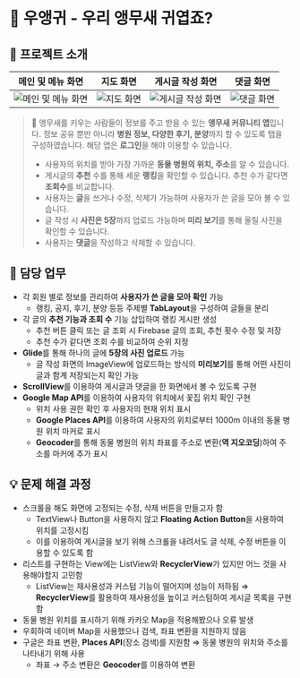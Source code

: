 # 🦜 우앵귀 - 우리 앵무새 귀엽죠?

## 📖 프로젝트 소개
| 메인 및 메뉴 화면 | 지도 화면 | 게시글 작성 화면 | 댓글 화면 |
|--|--|--|--|
| ![메인 및 메뉴 화면](https://file.notion.so/f/s/c94062a2-5a38-469a-8206-21e4e68bb91e/Untitled.png?id=c47bcecc-384f-485e-8d76-9952594396a9&table=block&spaceId=4fee607c-9fab-47df-96d0-8ba12808c88d&expirationTimestamp=1687421112790&signature=g38hyUSPFb8gRTGEow2DQl2IkLmbBvCVvDu8q8OF__s&downloadName=Untitled.png) | ![지도 화면](https://github.com/Wise-99/My-Parrot/assets/90273263/5c35cd61-c4a6-4381-b871-01d82042b984) | ![게시글 작성 화면](https://file.notion.so/f/s/476eaa97-cef9-4add-8c93-8ff792f75ea7/Untitled.png?id=19c9dc9b-2e0d-4610-b4a8-680eebf35b3f&table=block&spaceId=4fee607c-9fab-47df-96d0-8ba12808c88d&expirationTimestamp=1687421119533&signature=tOkYmu_7fuSOdvhuswdH-SLFMoEyCZspuKP7FshWU9Y&downloadName=Untitled.png) | ![댓글 화면](https://file.notion.so/f/s/6c686914-d20d-41db-ab72-0dd5ea67ea32/Untitled.png?id=da7e4fe5-0159-4895-b5b9-37f4deeaba48&table=block&spaceId=4fee607c-9fab-47df-96d0-8ba12808c88d&expirationTimestamp=1687421122838&signature=iyiZX18-krGIiAs3bIN3MPY1paPXgN4s9eOqvGkttGQ&downloadName=Untitled.png) |

> 🦜 앵무새를 키우는 사람들이 정보를 주고 받을 수 있는 **앵무새 커뮤니티 앱**입니다. 정보 공유 뿐만 아니라 **병원 정보, 다양한 후기, 분양**까지 할 수 있도록 탭을 구성하였습니다. 해당 앱은 **로그인**을 해야 이용할 수 있습니다.
> 
> -   사용자의 위치를 받아 가장 가까운 **동물 병원의 위치, 주소**를 알 수 있습니다.
> -   게시글의 **추천** 수를 통해 세운 **랭킹**을 확인할 수 있습니다. 추천 수가 같다면 **조회수**를 비교합니다.
> -   사용자는 **글**을 쓰거나 수정, 삭제가 가능하며 사용자가 쓴 글을 모아 볼 수 있습니다.
> -   글 작성 시 **사진은 5장**까지 업로드 가능하며 **미리 보기**를 통해 올릴 사진을 확인할 수 있습니다.
> -   사용자는 **댓글**을 작성하고 삭제할 수 있습니다.


## 📄 담당 업무

-   각 회원 별로 정보를 관리하여 **사용자가 쓴 글을 모아 확인** 가능
    -   랭킹, 공지, 후기, 분양 등등 주제별 **TabLayout**을 구성하여 글들을 분리
- 각 글의 **추천 기능과 조회 수** 기능 삽입하여 랭킹 게시판 생성
    - 추천 버튼 클릭 또는 글 조회 시 Firebase 글의 조회, 추천 횟수 수정 및 저장
    - 추천 수가 같다면 조회 수를 비교하여 순위 지정
- **Glide**를 통해 하나의 글에 **5장의 사진 업로드** 가능
    - 글 작성 화면의 ImageView에 업로드하는 방식의 **미리보기**를 통해 어떤 사진이 글과 함계 저장되는지 확인 가능
- **ScrollView**를 이용하여 게시글과 댓글을 한 화면에서 볼 수 있도록 구현
- **Google Map API**를 이용하여 사용자의 위치에서 꽃집 위치 확인 구현
    - 위치 사용 권한 확인 후 사용자의 현재 위치 표시
    - **Google Places API**를 이용하여 사용자의 위치로부터 1000m 이내의 동물 병원 위치 마커로 표시
    - **Geocoder**를 통해 동물 병원의 위치 좌표를 주소로 변환(**역 지오코딩**)하여 주소를 마커에 추가 표시


## 💡 문제 해결 과정

-   스크롤을 해도 화면에 고정되는 수정, 삭제 버튼을 만들고자 함
    -   TextView나 Button을 사용하지 않고 **Floating Action Button**을 사용하여 위치를 고정시킴
    -   이를 이용하여 게시글을 보기 위해 스크롤을 내려서도 글 삭제, 수정 버튼을 이용할 수 있도록 함
-   리스트를 구현하는 View에는 ListView와 **RecyclerView**가 있지만 어느 것을 사용해야할지 고민함
    -   ListView는 재사용성과 커스텀 기능이 떨어지며 성능이 저하됨
        ⇒ **RecyclerView**를 활용하여 재사용성을 높이고 커스텀하여 게시글 목록을 구현함
-   동물 병원 위치를 표시하기 위해 카카오 Map을 적용해봤으나 오류 발생
-   우회하여 네이버 Map을 사용했으나 검색, 좌표 변환을 지원하지 않음
-   구글은 좌표 변환, **Places API**(장소 검색)를 지원함 ⇒ 동물 병원의 위치와 주소를 나타내기 위해 사용
    -   좌표 → 주소 변환은 **Geocoder**를 이용하여 변환
